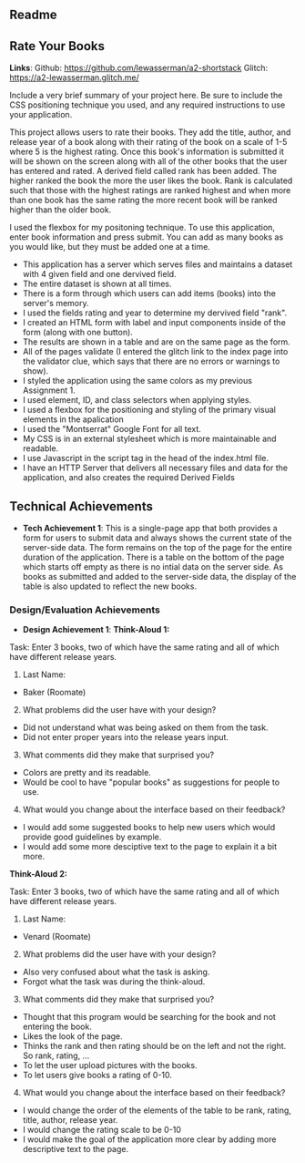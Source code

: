 Readme
---

## Rate Your Books
**Links**:
Github: https://github.com/lewasserman/a2-shortstack
Glitch: https://a2-lewasserman.glitch.me/

Include a very brief summary of your project here. Be sure to include the CSS positioning technique you used, and any required instructions to use your application.

This project allows users to rate their books. They add the title, author, and release year of a book along with their rating of the book on a scale of 1-5 where 5 is the highest rating. Once this book's information is submitted it will be shown on the screen along with all of the other books that the user has entered and rated. A derived field called rank has been added. The higher ranked the book the more the user likes the book. Rank is calculated such that those with the highest ratings are ranked highest and when more than one book has the same rating the more recent book will be ranked higher than the older book.

I used the flexbox for my positoning technique. To use this application, enter book information and press submit. You can add as many books as you would like, but they must be added one at a time.

- This application has a server which serves files and maintains a dataset with 4 given field and one dervived field.
- The entire dataset is shown at all times.
- There is a form through which users can add items (books) into the server's memory.
- I used the fields rating and year to determine my dervived field "rank".
- I created an HTML form with label and input components inside of the form (along with one button).
- The results are shown in a table and are on the same page as the form.
- All of the pages validate (I entered the glitch link to the index page into the validator clue, which says that there are no errors or warnings to show).
- I styled the application using the same colors as my previous Assignment 1.
- I used element, ID, and class selectors when applying styles.
- I used a flexbox for the positioning and styling of the primary visual elements in the apalication
- I  used the "Montserrat" Google Font for all text.
- My CSS is in an external stylesheet which is more maintainable and readable.
- I use Javascript in the script tag in the head of the index.html file.
- I have an HTTP Server that delivers all necessary files and data for the application, and also creates the required Derived Fields

## Technical Achievements
- **Tech Achievement 1**: This is a single-page app that both provides a form for users to submit data and always shows the current state of the server-side data. The form remains on the top of the page for the entire duration of the application. There is a table on the bottom of the page which starts off empty as there is no intial data on the server side. As books as submitted and added to the server-side data, the display of the table is also updated to reflect the new books.

### Design/Evaluation Achievements
- **Design Achievement 1**: 
**Think-Aloud 1:**

Task: Enter 3 books, two of which have the same rating and all of which have different release years.

1. Last Name:
- Baker (Roomate)
2. What problems did the user have with your design?
- Did not understand what was being asked on them from the task.
- Did not enter proper years into the release years input.
3. What comments did they make that surprised you?
- Colors are pretty and its readable.
- Would be cool to have "popular books" as suggestions for people to use.
4. What would you change about the interface based on their feedback?
- I would add some suggested books to help new users which would provide good guidelines by example.
- I would add some more desciptive text to the page to explain it a bit more.

**Think-Aloud 2:**

Task: Enter 3 books, two of which have the same rating and all of which have different release years.

1. Last Name:
- Venard (Roomate)
2. What problems did the user have with your design?
- Also very confused about what the task is asking.
- Forgot what the task was during the think-aloud.
3. What comments did they make that surprised you?
- Thought that this program would be searching for the book and not entering the book.
- Likes the look of the page.
- Thinks the rank and then rating should be on the left and not the right. So rank, rating, ...
- To let the user upload pictures with the books.
- To let users give books a rating of 0-10.
4. What would you change about the interface based on their feedback?
- I would change the order of the elements of the table to be rank, rating, title, author, release year.
- I would change the rating scale to be 0-10
- I would make the goal of the application more clear by adding more descriptive text to the page.